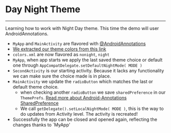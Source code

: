 # Day Night Theme
---------------------

Learning how to work with Night Day theme. This time the demo will user AndroidAnnotations.

* `MyApp` and `MainActivity` are flavored with [@AndroidAnnotations](https://github.com/androidannotations/androidannotations/)
* [We extracted our theme colors from this link](https://www.materialpalette.com/light-green/green)
* `colors.xml` are now flavored as `nonight`, `night` 
*  `MyApp`, when app starts we apply the last saved theme choice or default one through `AppCompatDelegate.setDefaultNightMode( MODE )`
* `SecondActivity` is our starting activity. Because it lacks any functionality we can make sure the choice made is in place.
* `MainActivity` we update the `radioButton` which matches the last or default theme choice.
    * when checking another `radioButton` we save `sharedPreference` in our `ThemePrefs`. [Read more about Android-Annotations SharedPreference](https://github.com/androidannotations/androidannotations/wiki/SharedPreferencesHelpers) 
    * We call `getDelegate().setLocalNightMode( MODE )`, this is the way to do updates from Activity level. The activity is recreated!
* Successfully the app can be closed and opened again, reflecting the changes thanks to `MyApp'
